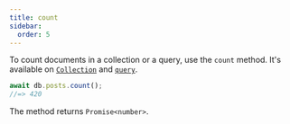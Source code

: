 ```yaml
---
title: count
sidebar:
  order: 5
---
```


To count documents in a collection or a query, use the `count` method. It's available on [`Collection`](/classes/collection/#count) and [`query`](/api/reading/query/#counting).

```ts
await db.posts.count();
//=> 420
```

The method returns `Promise<number>`.
